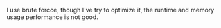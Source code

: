 I use brute forcce, though I've try to optimize it, the runtime and memory usage performance is not good.
